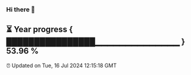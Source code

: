 ### Hi there 👋
⏳ Year progress { ████████████████▁▁▁▁▁▁▁▁▁▁▁▁▁▁ } 53.96 %
---
⏰ Updated on Tue, 16 Jul 2024 12:15:18 GMT


